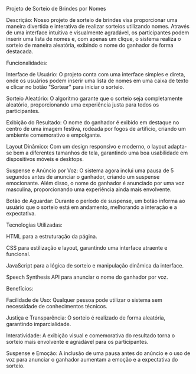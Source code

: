 Projeto de Sorteio de Brindes por Nomes

Descrição: Nosso projeto de sorteio de brindes visa proporcionar uma maneira divertida e interativa de realizar sorteios utilizando nomes. Através de uma interface intuitiva e visualmente agradável, os participantes podem inserir uma lista de nomes e, com apenas um clique, o sistema realiza o sorteio de maneira aleatória, exibindo o nome do ganhador de forma destacada.

Funcionalidades:

Interface de Usuário: O projeto conta com uma interface simples e direta, onde os usuários podem inserir uma lista de nomes em uma caixa de texto e clicar no botão "Sortear" para iniciar o sorteio.

Sorteio Aleatório: O algoritmo garante que o sorteio seja completamente aleatório, proporcionando uma experiência justa para todos os participantes.

Exibição do Resultado: O nome do ganhador é exibido em destaque no centro de uma imagem festiva, rodeada por fogos de artifício, criando um ambiente comemorativo e empolgante.

Layout Dinâmico: Com um design responsivo e moderno, o layout adapta-se bem a diferentes tamanhos de tela, garantindo uma boa usabilidade em dispositivos móveis e desktops.

Suspense e Anúncio por Voz: O sistema agora inclui uma pausa de 5 segundos antes de anunciar o ganhador, criando um suspense emocionante. Além disso, o nome do ganhador é anunciado por uma voz masculina, proporcionando uma experiência ainda mais envolvente.

Botão de Aguardar: Durante o período de suspense, um botão informa ao usuário que o sorteio está em andamento, melhorando a interação e a expectativa.

Tecnologias Utilizadas:

HTML para a estruturação da página.

CSS para estilização e layout, garantindo uma interface atraente e funcional.

JavaScript para a lógica de sorteio e manipulação dinâmica da interface.

Speech Synthesis API para anunciar o nome do ganhador por voz.

Benefícios:

Facilidade de Uso: Qualquer pessoa pode utilizar o sistema sem necessidade de conhecimentos técnicos.

Justiça e Transparência: O sorteio é realizado de forma aleatória, garantindo imparcialidade.

Interatividade: A exibição visual e comemorativa do resultado torna o sorteio mais envolvente e agradável para os participantes.

Suspense e Emoção: A inclusão de uma pausa antes do anúncio e o uso de voz para anunciar o ganhador aumentam a emoção e a expectativa do sorteio.
